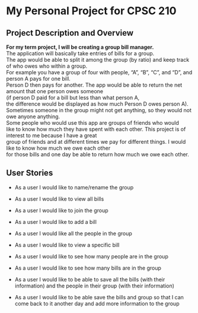 # My Personal Project for CPSC 210

## Project Description and Overview

**For my term project, I will be creating a group bill manager.**  
The application will basically take entries of bills for a group.  
The app would be able to split it among the group (by ratio) and keep track of who owes who within a group.  
For example you have a group of four with people, “A”, “B”, “C”, and “D”, and person A pays for one bill.  
Person D then pays for another.  The app would be able to return the net amount that one person owes someone  
(if person D paid for a bill but less than what person A,  
the difference would be displayed as how much Person D owes person A).  
Sometimes someone in the group might not get anything, so they would not owe anyone anything.  
Some people who would use this app are groups of friends who would  
like to know how much they have spent with each other. This project is of interest to me because I have a great  
group of friends and at different times we pay for different things.  I would like to know how much we owe each other  
for those bills and one day be able to return how much we owe each other.  


## User Stories
- As a user I would like to name/rename the group
- As a user I would like to view all bills
- As a user I would like to join the group
- As a user I would like to add a bill
- As a user I would like all the people in the group
- As a user I would like to view a specific bill
- As a user I would like to see how many people are in the group
- As a user I would like to see how many bills are in the group

- As a user I would like to be able to save all the bills (with their information) 
and the people in their group (with their information)
- As a user I would like to be able save the bills and group so that I can come back to it another day and add more
information to the group